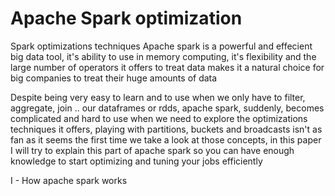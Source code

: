 # Apache Spark optimization
Spark optimizations techniques
Apache spark is a powerful and effecient big data tool, it's ability to use in memory computing, it's flexibility and the large number of operators it offers to treat data makes it a natural choice for big companies to treat their huge amounts of data

Despite being very easy to learn and to use when we only have to filter, aggregate, join .. our dataframes or rdds, apache spark, suddenly, becomes complicated and hard to use when we need to explore the optimizations techniques it offers, playing with partitions, buckets and broadcasts isn't as fan as it seems the first time we take a look at those concepts, in this paper I will try to explain this part of apache spark so you can have enough knowledge to start optimizing and tuning your jobs efficiently

I - How apache spark works
